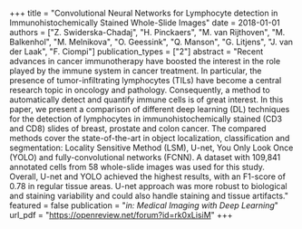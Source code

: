 +++
title = "Convolutional Neural Networks for Lymphocyte detection in Immunohistochemically Stained Whole-Slide Images"
date = 2018-01-01
authors = ["Z. Swiderska-Chadaj", "H. Pinckaers", "M. van Rijthoven", "M. Balkenhol", "M. Melnikova", "O. Geessink", "Q. Manson", "G. Litjens", "J. van der Laak", "F. Ciompi"]
publication_types = ["2"]
abstract = "Recent advances in cancer immunotherapy have boosted the interest in the role played by the immune system in cancer treatment. In particular, the presence of tumor-infiltrating lymphocytes (TILs) have become a central research topic in oncology and pathology. Consequently, a method to automatically detect and quantify immune cells is of great interest. In this paper, we present a comparison of different deep learning (DL) techniques for the detection of lymphocytes in immunohistochemically stained (CD3 and CD8) slides of breast, prostate and colon cancer. The compared methods cover the state-of-the-art in object localization, classification and segmentation: Locality Sensitive Method (LSM), U-net, You Only Look Once (YOLO) and fully-convolutional networks (FCNN). A dataset with 109,841 annotated cells from 58 whole-slide images was used for this study. Overall, U-net and YOLO achieved the highest results, with an F1-score of 0.78 in regular tissue areas. U-net approach was more robust to biological and staining variability and could also handle staining and tissue artifacts."
featured = false
publication = "*in: Medical Imaging with Deep Learning*"
url_pdf = "https://openreview.net/forum?id=rk0xLisiM"
+++

